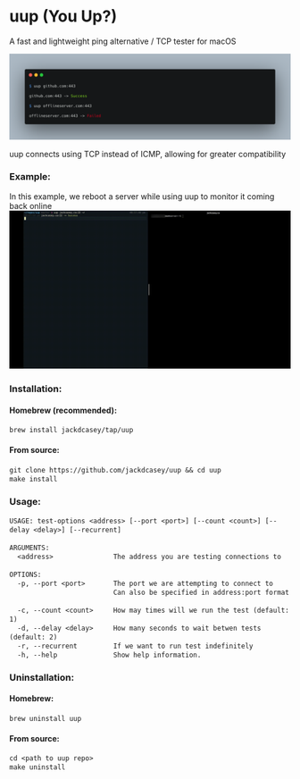 # uup (You Up?)

A fast and lightweight ping alternative / TCP tester for macOS

![image](./screenshots/commands.png)

uup connects using TCP instead of ICMP, allowing for greater compatibility

### Example:
In this example, we reboot a server while using uup to monitor it coming back online
![image](./screenshots/uup_demo.gif)

### Installation:

#### Homebrew (recommended):
```
brew install jackdcasey/tap/uup
```
#### From source:
```
git clone https://github.com/jackdcasey/uup && cd uup
make install
```

### Usage: 
```
USAGE: test-options <address> [--port <port>] [--count <count>] [--delay <delay>] [--recurrent]

ARGUMENTS:
  <address>               The address you are testing connections to

OPTIONS:
  -p, --port <port>       The port we are attempting to connect to
                          Can also be specified in address:port format
                          
  -c, --count <count>     How may times will we run the test (default: 1)
  -d, --delay <delay>     How many seconds to wait betwen tests (default: 2)
  -r, --recurrent         If we want to run test indefinitely
  -h, --help              Show help information.
  ```
### Uninstallation:

#### Homebrew:
```
brew uninstall uup
```
#### From source:

```
cd <path to uup repo>
make uninstall
```

  

